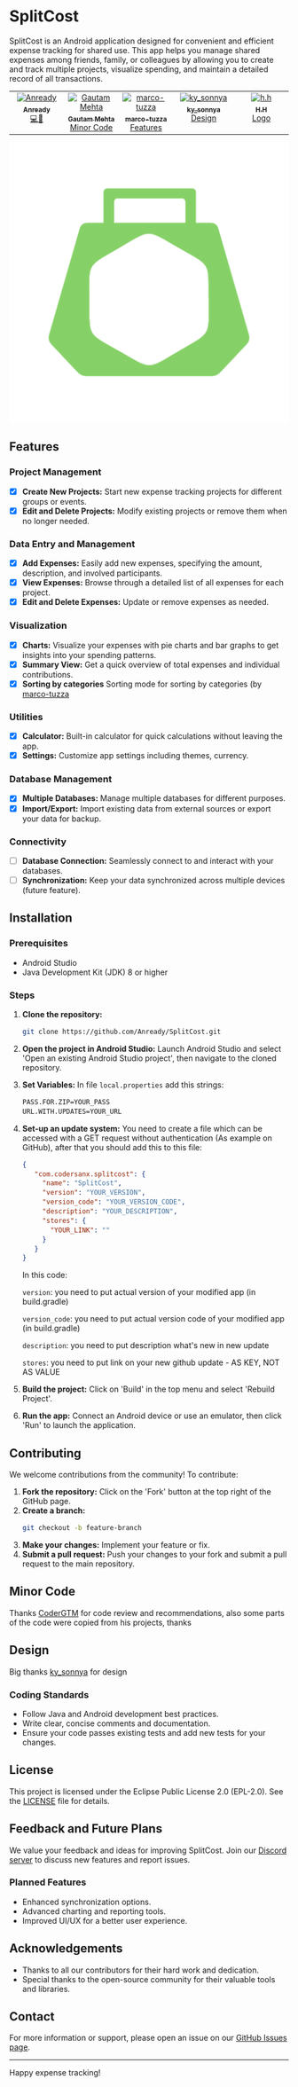 # SplitCost

SplitCost is an Android application designed for convenient and efficient expense tracking for shared use. This app helps you manage shared expenses among friends, family, or colleagues by allowing you to create and track multiple projects, visualize spending, and maintain a detailed record of all transactions.

<table>
  <tbody>
    <tr>
      <td align="center" valign="top" width="14.28%"><a href="https://github.com/Anready"><img src="https://avatars.githubusercontent.com/u/104269567?v=4" width="100px;" alt="Anready"/><br /><sub><b>Anready</b></sub></a><br /><a href="https://github.com/Anready/SplitCost/tree/master/app" title="code">💻</a><a href="https://github.com/Anready/" title="owner">👑</a></td>
      <td align="center" valign="top" width="14.28%"><a href="https://github.com/coderGtm"><img src="https://avatars.githubusercontent.com/u/66418526?v=4?s=100" width="100px;" alt="Gautam Mehta"/><br /><sub><b>Gautam Mehta</b></sub></a><br /> <a href="#minor_code" title="Reviewed clean code">Minor Code</a></td>
      <td align="center" valign="top" width="14.28%"><a href="https://github.com/marco-tuzza"><img src="https://avatars.githubusercontent.com/u/62022949?v=4" width="100px;" alt="marco-tuzza"/><br /><sub><b>marco-tuzza</b></sub></a><br /><a href="#features" title="features">Features</a></td>
      <td align="center" valign="top" width="14.28%"><a href="https://www.instagram.com/ky_sonnya"><img src="https://instagram.fnic3-1.fna.fbcdn.net/v/t51.2885-19/435862575_1639616420176784_937014843031793923_n.jpg?stp=dst-jpg_s150x150&_nc_ht=instagram.fnic3-1.fna.fbcdn.net&_nc_cat=108&_nc_ohc=cd737EmdsqIQ7kNvgFLqKxf&edm=ADW0ovcBAAAA&ccb=7-5&oh=00_AYB_CwQSc6UGK8CsuGm7nMd2ZQdQu0AbAxH5YJVF8DszAw&oe=6689BBC8&_nc_sid=db7772" width="100px;" alt="ky_sonnya"/><br /><sub><b>ky_sonnya</b></sub></a><br /><a href="#design" title="design">Design</a></td>
      <td align="center" valign="top" width="14.28%"><a href=""><img src="https://cdn.discordapp.com/avatars/1018064591391047680/a0a68be8c0334c1dd05f5d9499cd0e28.webp?size=160" width="100px;" alt="h.h"/><br /><sub><b>H.H</b></sub></a><br /><a href="#logo" title="logo">Logo</a></td>
    </tr>
  </tbody>
</table>

<div id="logo" style="justify-content: center">
   <img src="https://raw.githubusercontent.com/Anready/SplitCost/master/app/src/main/ic_launcher-playstore.png" />
</div>

## Features

### Project Management
- [x] **Create New Projects:** Start new expense tracking projects for different groups or events.
- [x] **Edit and Delete Projects:** Modify existing projects or remove them when no longer needed.

### Data Entry and Management
- [x] **Add Expenses:** Easily add new expenses, specifying the amount, description, and involved participants.
- [x] **View Expenses:** Browse through a detailed list of all expenses for each project.
- [x] **Edit and Delete Expenses:** Update or remove expenses as needed.

### Visualization
- [x] **Charts:** Visualize your expenses with pie charts and bar graphs to get insights into your spending patterns.
- [x] **Summary View:** Get a quick overview of total expenses and individual contributions.
- [x] **Sorting by categories** Sorting mode for sorting by categories (by [marco-tuzza](https://github.com/marco-tuzza)

### Utilities
- [x] **Calculator:** Built-in calculator for quick calculations without leaving the app.
- [x] **Settings:** Customize app settings including themes, currency.

### Database Management
- [x] **Multiple Databases:** Manage multiple databases for different purposes.
- [x] **Import/Export:** Import existing data from external sources or export your data for backup.

### Connectivity
- [ ] **Database Connection:** Seamlessly connect to and interact with your databases.
- [ ] **Synchronization:** Keep your data synchronized across multiple devices (future feature).

## Installation

### Prerequisites
- Android Studio
- Java Development Kit (JDK) 8 or higher

### Steps
1. **Clone the repository:**
   ```bash
   git clone https://github.com/Anready/SplitCost.git
   ```
2. **Open the project in Android Studio:**
   Launch Android Studio and select 'Open an existing Android Studio project', then navigate to the cloned repository.
3. **Set Variables:**
   In file ```local.properties``` add this strings: 
   ```bash
   PASS.FOR.ZIP=YOUR_PASS
   URL.WITH.UPDATES=YOUR_URL
   ```
4. **Set-up an update system:**
   You need to create a file which can be accessed with a GET request without authentication (As example on GitHub), after that you should add this to this file:
   ```json
   {
      "com.codersanx.splitcost": {
        "name": "SplitCost",
        "version": "YOUR_VERSION",
        "version_code": "YOUR_VERSION_CODE",
        "description": "YOUR_DESCRIPTION",
        "stores": {
          "YOUR_LINK": ""
        }
      }
   }
   ```
   In this code:
   
   ```version```: you need to put actual version of your modified app (in build.gradle)
   
   ```version_code```: you need to put actual version code of your modified app (in build.gradle)
   
   ```description```: you need to put description what's new in new update
   
   ```stores```: you need to put link on your new github update - AS KEY, NOT AS VALUE
    
5. **Build the project:**
   Click on 'Build' in the top menu and select 'Rebuild Project'.
6. **Run the app:**
   Connect an Android device or use an emulator, then click 'Run' to launch the application.

## Contributing

We welcome contributions from the community! To contribute:
1. **Fork the repository:**
   Click on the 'Fork' button at the top right of the GitHub page.
2. **Create a branch:**
   ```bash
   git checkout -b feature-branch
   ```
3. **Make your changes:**
   Implement your feature or fix.
4. **Submit a pull request:**
   Push your changes to your fork and submit a pull request to the main repository.

<div id="minor_code"/>
  
## Minor Code 
Thanks [CoderGTM](https://github.com/coderGTM/) for code review and recommendations, also some parts of the code were copied from his projects, thanks

## Design
Big thanks [ky_sonnya](https://www.instagram.com/ky_sonnya) for design

### Coding Standards

- Follow Java and Android development best practices.
- Write clear, concise comments and documentation.
- Ensure your code passes existing tests and add new tests for your changes.

## License

This project is licensed under the Eclipse Public License 2.0 (EPL-2.0). See the [LICENSE](LICENSE) file for details.

## Feedback and Future Plans

We value your feedback and ideas for improving SplitCost. Join our [Discord server](https://discord.gg/8HrYtdQQqZ) to discuss new features and report issues.

### Planned Features
- Enhanced synchronization options.
- Advanced charting and reporting tools.
- Improved UI/UX for a better user experience.

## Acknowledgements

- Thanks to all our contributors for their hard work and dedication.
- Special thanks to the open-source community for their valuable tools and libraries.

## Contact

For more information or support, please open an issue on our [GitHub Issues page](https://github.com/Anready/SplitCost/issues).

---

Happy expense tracking!
